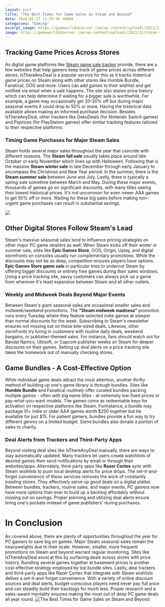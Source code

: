 ```yaml
---
layout: post
title: "The Best Times for Game Sales on Steam and Beyond"
date: 2024-01-27 11:35:56 +0000
categories: "Gaming"
excerpt_image: https://gameworldobserver.com/wp-content/uploads/2022/11/steam-review-sales-2022.jpg
image: https://gameworldobserver.com/wp-content/uploads/2022/11/steam-review-sales-2022.jpg
---
```


## Tracking Game Prices Across Stores
As digital game platforms like [Steam game sale tracker](https://store.fi.io.vn/womens-crazy-beagle-lady-dog-lover-v-neck-t-shirt/men&) provide, there are a few websites that help gamers keep track of game prices across different stores. IsThereAnyDeal is a popular service for this as it tracks historical game prices on Steam along with other stores like Humble Bundle, Fanatical, GOG and more. Users can add games to their wishlist and get notified via email when a sale happens. 
The site also shows price history which can help determine if waiting for a bigger sale is worthwhile. For example, a game may occasionally get 20-30% off but during major seasonal events it could drop to 50% or more. Having the historical data available allows making an informed purchase decision. Besides IsThereAnyDeal, other trackers like DekuDeals (for Nintendo Switch games) and Psprices (for PlayStation games) offer similar tracking features tailored to their respective platforms.
### Timing Game Purchases for Major Steam Sales  
Steam holds several major sales throughout the year that coincide with different seasons. The **Steam fall sale** usually takes place around late October or early November which lines up with Halloween. Following that is the massive **Steam winter sale** in late December through early January to encompass the Christmas and New Year period. In the summer, there is the **Steam summer sale** between June and July. Lastly, there is typically a spring sale sometime between March and May. 
During these major events, thousands of games go on significant discounts, with many titles seeing their lowest historical prices. It's not uncommon for even newer AAA games to get 50% off or more. Waiting for these big sales before making non-urgent game purchases can result in substantial savings.

![](https://www.nag.co.za/wp-content/uploads/2014/04/steammeter-graphs-0404.005.png)
## Other Digital Stores Follow Steam's Lead
Steam's massive seasonal sales tend to influence pricing strategies on other major PC game retailers as well. When Steam kicks off their winter or summer sale, sites like **Epic Games Store**, GOG, Origin, Uplay, and digital storefronts on consoles usually run complementary promotions. 
While the discounts may not be as deep, competition ensures players have options. **Epic Games Store game sale** in particular tries to undercut Steam by offering bigger discounts or entirely free games during their sales windows. Using a price tracking site, savvy customers can always pick up a game from wherever it's least expensive between Steam and all other outlets.
### Weekly and Midweek Deals Beyond Major Events  
Between Steam's giant seasonal sales are occasional smaller sales and midweek/weekend promotions. The **"Steam midweek madness"** promotion runs every Tuesday where they feature selected indie games at steeper than normal discounts for the week. Subscribing to Steam's newsletter ensures not missing out on these bite-sized deals.
Likewise, other storefronts try luring in customers with routine daily deals, weekend bargains, or publisher-themed sales. For instance, fans should watch out for Bandai Namco, Ubisoft, or Capcom publisher weeks on Steam for deeper discounts on their games. Setting up deal alerts on a price tracking site takes the homework out of manually checking stores.
## Game Bundles - A Cost-Effective Option  
While individual game deals attract the most attention, another thrifty method of building up one's game library is through bundles. Sites like **Humble Bundle** and Fanatical routinely offer curated bundles packing multiple games - often with big name titles - at extremely low fixed prices or pay-what-you-want models. 
The games come as redeemable keys for activation on respective platforms like Steam. Forinstance, a bundle may package 10+ indie or older AAA games worth $250 together but be available for just $15. For patient gamers, bundles provide a fun way to try different genres on a limited budget. Some bundles also donate a portion of sales to charity.
### Deal Alerts from Trackers and Third-Party Apps
Beyond visiting deal sites like IsThereAnyDeal manually, there are ways to stay automatically updated. Many trackers let users create watchlists of desired games then send notifications by email or through their websites/apps. Alternately, third-party apps like **Razer Cortex** sync with Steam wishlists to push local desktop alerts for price drops.
The set-it-and-forget convenience of these services removes the work of constantly trawling stores. They effectively serve up good deals on a digital platter. Between bundles, trackers, routine sales, and major events, PC gamers now have more options than ever to build up a backlog affordably without missing out on savings. Proper planning and utilizing deal alerts ensure lining one's pockets instead of game publishers' during purchases.
# In Conclusion 
As covered above, there are plenty of opportunities throughout the year for PC gamers to save big on games. Major Steam seasonal sales remain the heavyweights due to their scale. However, smaller, more frequent promotions on Steam and beyond warrant regular monitoring. Sites like IsThereAnyDeal excel at this by surfacing deals across stores with price history. 
Bundling several games together at basement prices is another cost-effective strategy employed by top bundle sites. Lastly, deal trackers and third-party apps like Razer Cortex that integrate with Steam wishlists deliver a set-it-and-forget convenience. With a variety of online discount sources and deal alerts, budget-conscious players need never pay full price and can steadily build their backlogs for much less. Proper research and a sales-aware mentality ensures making the most out of deep PC game deals all year round.
![The Best Times for Game Sales on Steam and Beyond](https://gameworldobserver.com/wp-content/uploads/2022/11/steam-review-sales-2022.jpg)